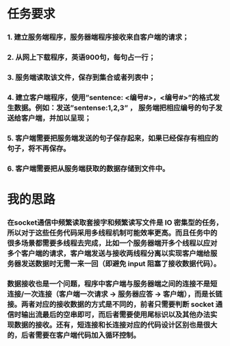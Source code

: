 # 任务要求

### 1. 建立服务端程序，服务器端程序接收来自客户端的请求；
### 2. 从网上下载程序，英语900句，每句占一行；
### 3. 服务端读取该文件，保存到集合或者列表中；
### 4. 建立客户端程序，使用”sentence: <编号#>，<编号#>”的格式发生数据。例如：发送”sentense:1,2,3” ， 服务端把相应编号的句子发送给客户端，并加以呈现；
### 5. 客户端需要把服务端发送的句子保存起来，如果已经保存有相应的句子，将不再保存。
### 6. 客户端需要把从服务端获取的数据存储到文件中。

# 我的思路
### 在socket通信中频繁读取套接字和频繁读写文件是 IO 密集型的任务，所以对于这些任务代码采用多线程机制可能效率更高。而且任务中的很多场景都需要多线程去完成，比如一个服务器端开多个线程以应对多个客户端的请求，客户端发送与接收两线程分离以实现客户端给服务器发送数据时无需一来一回（即避免 input 阻塞了接收数据代码）。
### 数据接收也是一个问题，程序中客户端与服务器端之间的连接不是短连接/一次连接（客户端一次请求 -> 服务器应答 -> 客户端），而是长链接。两者对应的接收数据的方式是不同的，前者只需要判断 socket 通信时输出流最后的空串即可，而后者需要使用尾标识以及其他办法实现数据的接收。还有，短连接和长连接对应的代码设计区别也是很大的，后者需要在客户端代码加入循环控制。
